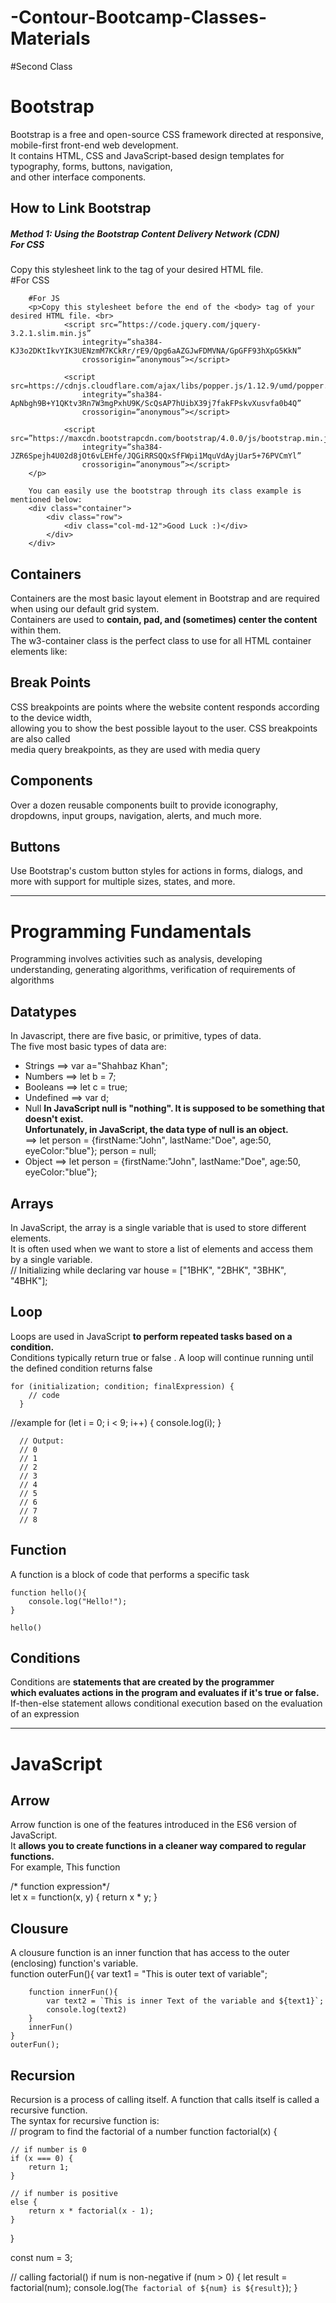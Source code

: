# -Contour-Bootcamp-Classes-Materials

#Second Class
<h1>Bootstrap</h1>
<p>Bootstrap is a free and open-source CSS framework directed at responsive, mobile-first front-end web development.
    <br>
    It contains HTML, CSS and JavaScript-based design templates for typography, forms, buttons, navigation, <br>
    and other interface components.
</p>

<h2>How to Link Bootstrap</h2>
<h5>Method 1: Using the Bootstrap Content Delivery Network (CDN) <br> For CSS</h5>
<p>Copy this stylesheet link to the <head> tag of your desired HTML file. <br>
    #For CSS
        <link rel=stylesheet” href=”https://maxcdn.bootstrapcdn.com/bootstrap/4.0.0/css/bootstrap.min.css”rel=”nofollow”
            integrity=”sha384-Gn5384xqQ1aoWXA+058RXPxPg6fy4IWvTNh0E263XmFcJlSAwiGgFAW/dAiS6JXm” crossorigin=”anonymous”>

        #For JS
        <p>Copy this stylesheet before the end of the <body> tag of your desired HTML file. <br>
                <script src=”https://code.jquery.com/jquery-3.2.1.slim.min.js”
                    integrity=”sha384-KJ3o2DKtIkvYIK3UENzmM7KCkRr/rE9/Qpg6aAZGJwFDMVNA/GpGFF93hXpG5KkN”
                    crossorigin=”anonymous”></script>

                <script src=https://cdnjs.cloudflare.com/ajax/libs/popper.js/1.12.9/umd/popper.min.js
                    integrity=”sha384-ApNbgh9B+Y1QKtv3Rn7W3mgPxhU9K/ScQsAP7hUibX39j7fakFPskvXusvfa0b4Q”
                    crossorigin=”anonymous”></script>

                <script src=”https://maxcdn.bootstrapcdn.com/bootstrap/4.0.0/js/bootstrap.min.js”
                    integrity=”sha384-JZR6Spejh4U02d8jOt6vLEHfe/JQGiRRSQQxSfFWpi1MquVdAyjUar5+76PVCmYl”
                    crossorigin=”anonymous”></script>
        </p>

        You can easily use the bootstrap through its class example is mentioned below:
        <div class="container">
            <div class="row">
                <div class="col-md-12">Good Luck :)</div>
            </div>
        </div>
</p>



<h2>Containers</h2>
<p>Containers are the most basic layout element in Bootstrap and are required when using our default grid system. <br>
    Containers are used to <strong> contain, pad, and (sometimes) center the content </strong> within them. <br>
    The w3-container class is the perfect class to use for all HTML container elements like: <br>
    <!-- <div>, <article>, <section>, <header>, <footer>, <form>, and more -->
</p>

<h2>Break Points</h2>                        
<p>CSS breakpoints are points where the website content responds according to the device width, <br> 
    allowing you to show the best possible layout to the user. CSS breakpoints are also called <br> 
    media query breakpoints, as they are used with media query</p>
                       
<h2>Components</h2>
<p>Over a dozen reusable components built to provide iconography, dropdowns, input groups, navigation, alerts, and much more.</p>

<h2>Buttons</h2>                        
<p>Use Bootstrap's custom button styles for actions in forms, dialogs, and more with support for multiple sizes, states, and more.</p>

<hr>

<h1>Programming Fundamentals</h1>
<p>Programming involves activities such as analysis, developing understanding, generating algorithms, verification of requirements of algorithms</p>

<h2>Datatypes</h2>
<p>In Javascript, there are five basic, or primitive, types of data. <br> 
    The five most basic types of data are:</p>
<ul>
    <li>Strings     ==> var a="Shahbaz Khan";</li>
    <li>Numbers     ==> let b = 7;</li>
    <li>Booleans    ==> let c = true;</li>
    <li>Undefined   ==> var d;</li>
    <li>Null <strong>In JavaScript null is "nothing". It is supposed to be something that doesn't exist. <br> 
        Unfortunately, in JavaScript, the data type of null is an object.</strong> <br>
         ==> let person = {firstName:"John", lastName:"Doe", age:50, eyeColor:"blue"};
         person = null;</li>
    <li>Object      ==> let person = {firstName:"John", lastName:"Doe", age:50, eyeColor:"blue"};</li>
</ul>
<h2>Arrays</h2>
<p>In JavaScript, the array is a single variable that is used to store different elements. <br> 
    It is often used when we want to store a list of elements and access them by a single variable.
<br>
// Initializing while declaring
var house = ["1BHK", "2BHK", "3BHK", "4BHK"];
</p>

<h2>Loop</h2>
<p>Loops are used in JavaScript <strong> to perform repeated tasks based on a condition.</strong> <br> 
    Conditions typically return true or false . A loop will continue running until <br> 
    the defined condition returns false <br>

    for (initialization; condition; finalExpression) {
        // code
      }
//example
      for (let i = 0; i < 9; i++) {
        console.log(i);
      }
      
      // Output:
      // 0
      // 1
      // 2
      // 3
      // 4
      // 5
      // 6
      // 7
      // 8
</p>

<h2>Function</h2>
<p>A function is a block of code that performs a specific task <br>

    function hello(){
        console.log("Hello!");
    }

    hello()

</p>
                        
<h2>Conditions</h2>
<p>Conditions are <strong> statements that are created by the programmer <br> 
    which evaluates actions in the program and evaluates if it's true or false. </strong><br> 
    If-then-else statement allows conditional execution based on the evaluation of an expression</p>

<hr>

<h1>JavaScript</h1>

<h2>Arrow</h2>
<p>Arrow function is one of the features introduced in the ES6 version of JavaScript. <br> 
It <strong> allows you to create functions in a cleaner way compared to regular functions. </strong><br>
For example, This function 

<br>

/* function expression*/ <br>
let x = function(x, y) { return x * y; }
</p>

<h2>Clousure</h2>
<p>A clousure function is an inner function that has access to the outer (enclosing) function's variable. <br>
    function outerFun(){
        var text1 = "This is outer text of variable";

        function innerFun(){
            var text2 = `This is inner Text of the variable and ${text1}`;
            console.log(text2)
        }
        innerFun()
    }
    outerFun();
</p>

<h2>Recursion</h2>
<p>Recursion is a process of calling itself. A function that calls itself is called a recursive function. <br> 
    The syntax for recursive function is: <br>
    // program to find the factorial of a number
function factorial(x) {

    // if number is 0
    if (x === 0) {
        return 1;
    }

    // if number is positive
    else {
        return x * factorial(x - 1);
    }
}

const num = 3;

// calling factorial() if num is non-negative
if (num > 0) {
    let result = factorial(num);
    console.log(`The factorial of ${num} is ${result}`);
}    
</p>
